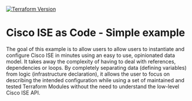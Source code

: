 [![Terraform Version](https://img.shields.io/badge/terraform-%5E1.6-blue)](https://www.terraform.io)

# Cisco ISE as Code - Simple example

The goal of this example is to allow users to allow users to instantiate and configure Cisco ISE in minutes using an easy to use, opinionated data model. It takes away the complexity of having to deal with references, dependencies or loops. By completely separating data (defining variables) from logic (infrastructure declaration), it allows the user to focus on describing the intended configuration while using a set of maintained and tested Terraform Modules without the need to understand the low-level Cisco ISE API.